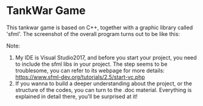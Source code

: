 # TankWar Game
This tankwar game is based on C++, together with a graphic library called 'sfml'. The screenshot of the overall program turns out to be like this:

Note:
1. My IDE is Visual Studio2017, and before you start your project, you need to include the sfml libs in your project. The step seems to be troublesome, you can refer to its webpage for more details: https://www.sfml-dev.org/tutorials/2.5/start-vc.php
2. If you wanna to build a deeper understanding about the project, or the structure of the codes, you can turn to the .doc material. Everything is explained in detail there, you'll be surprised at it! 
